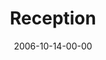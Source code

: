 ---
layout: message
category: message
series: "Freedom"
title: "Reception"
date: 2006-10-14-00-00
message_id: 47
audio: "http://s3.amazonaws.com/crossroads-media/message/audio/Freedom_01_Reception_10-15-06_Tome.mp3"
audio-duration: "41:40"
explicit: false
---